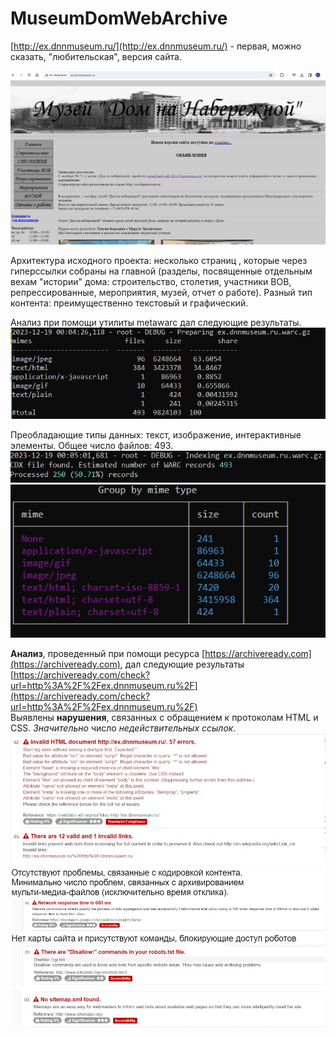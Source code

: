 # MuseumDomWebArchive

[http://ex.dnnmuseum.ru/](http://ex.dnnmuseum.ru/) - первая, можно сказать, "любительская", версия сайта.

![Рисунок](https://github.com/AnastazjaD/MuseumDomWebArchive/blob/exdnnmuseum/Images/%D0%91%D0%B5%D0%B7%D1%8B%D0%BC%D1%8F%D0%BD%D0%BD%D1%8B%D0%B9.jpg)

Архитектура исходного проекта: несколько страниц , которые через гиперссылки собраны на главной (разделы, посвященные отдельным вехам "истории" дома: строительство, столетия, участники ВОВ, репрессированные, мероприятия, музей, отчет о работе). Разный тип контента: преимущественно текстовый и графический.

Анализ при помощи утилиты metawarc дал следующие результаты.
![Рисунок](https://github.com/AnastazjaD/MuseumDomWebArchive/blob/exdnnmuseum/Images/CWindowssystem32cmd.exe1.jpg)

Преобладающие типы данных: текст, изображение, интерактивные элементы. Общее число файлов: 493.
![Рисунок](https://github.com/AnastazjaD/MuseumDomWebArchive/blob/exdnnmuseum/Images/CWindowssystem32cmd.exe2.jpg)
![Рисунок](https://github.com/AnastazjaD/MuseumDomWebArchive/blob/exdnnmuseum/Images/CWindowssystem32cmd.exe3.jpg)

**Анализ**, проведенный при помощи ресурса [https://archiveready.com](https://archiveready.com), дал следующие результаты [https://archiveready.com/check?url=http%3A%2F%2Fex.dnnmuseum.ru%2F](https://archiveready.com/check?url=http%3A%2F%2Fex.dnnmuseum.ru%2F)  
Выявлены **нарушения**, связанных с обращением к протоколам HTML и CSS. 
*Значительно* число *недействительных ссылок*.
![Рисунок](https://github.com/AnastazjaD/MuseumDomWebArchive/blob/exdnnmuseum/Images/%D0%91%D0%B5%D0%B7%D1%8B%D0%BC%D1%8F%D0%BD%D0%BD%D1%8B%D0%B91.jpg)
![Рисунок](https://github.com/AnastazjaD/MuseumDomWebArchive/blob/exdnnmuseum/Images/%D0%91%D0%B5%D0%B7%D1%8B%D0%BC%D1%8F%D0%BD%D0%BD%D1%8B%D0%B92.jpg)
